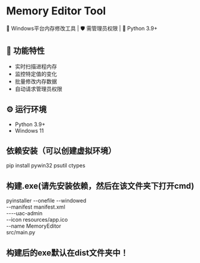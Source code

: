 # Memory Editor Tool

🔧 Windows平台内存修改工具 | 🛡️ 需管理员权限 | 🐍 Python 3.9+

## 🚀 功能特性
- 实时扫描进程内存
- 监控特定值的变化
- 批量修改内存数据
- 自动请求管理员权限

## ⚙️ 运行环境
- Python 3.9+
- Windows 11

## 依赖安装（可以创建虚拟环境）
pip install pywin32 psutil ctypes

## 构建.exe(请先安装依赖，然后在该文件夹下打开cmd)
pyinstaller --onefile --windowed \
            --manifest manifest.xml \
            ----uac-admin \
            --icon resources/app.ico \
            --name MemoryEditor \
            src/main.py
            
## 构建后的exe默认在dist文件夹中！
